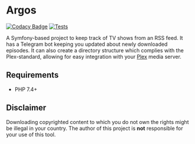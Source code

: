 # Argos
[![Codacy Badge](https://app.codacy.com/project/badge/Grade/f2ebc941c7cf4816957d2b27a54da9aa)](https://www.codacy.com/gh/danielkoster/argos/dashboard?utm_source=github.com&amp;utm_medium=referral&amp;utm_content=danielkoster/argos&amp;utm_campaign=Badge_Grade)
[![Tests](https://github.com/danielkoster/argos/actions/workflows/tests.yml/badge.svg)](https://github.com/danielkoster/argos/actions/workflows/tests.yml)

A Symfony-based project to keep track of TV shows from an RSS feed.
It has a Telegram bot keeping you updated about newly downloaded episodes.
It can also create a directory structure which complies with the Plex-standard,
allowing for easy integration with your [Plex](https://www.plex.tv) media server.

## Requirements
- PHP 7.4+

## Disclaimer
Downloading copyrighted content to which you do not own the rights might be illegal in your country.
The author of this project is **not** responsible for your use of this tool.
